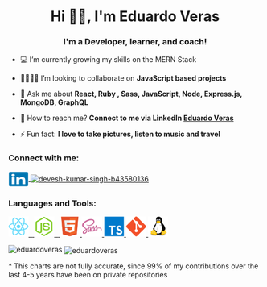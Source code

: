 <h1 align="center">Hi 👋🏻, I'm Eduardo Veras</h1>
<h3 align="center">I'm a Developer, learner, and coach!</h3>

<!-- - 💼 I’m currently working on [Condé Nast](https://condenast.com/) -->

- 💻 I’m currently growing my skills on the MERN Stack

- 🤜🏻🤛🏻 I’m looking to collaborate on **JavaScript based projects**

- 💬 Ask me about **React, Ruby , Sass, JavaScript, Node, Express.js, MongoDB, GraphQL**

- 📧 How to reach me? **Connect to me via LinkedIn [Eduardo Veras](https://www.linkedin.com/eduardoveras)**

- ⚡ Fun fact: **I love to take pictures, listen to music and travel**

<p align="left">
<h3 align="left">Connect with me:</h3>
<a href="https://linkedin.com/in/eduardoveras" target="blank"><img align="center" src="https://raw.githubusercontent.com/devicons/devicon/master/icons/linkedin/linkedin-original.svg" alt="devesh-kumar-singh-b43580136" height="30" width="40" /> </a>
<a href="https://stackoverflow.com/users/story/7437529" target="blank"><img align="center" src="https://upload.wikimedia.org/wikipedia/commons/thumb/e/ef/Stack_Overflow_icon.svg/768px-Stack_Overflow_icon.svg.png" alt="devesh-kumar-singh-b43580136" height="40" width="40" /> </a>
</p>

<h3 align="left">Languages and Tools:</h3>
<p align="left">  
    <a href="https://www.reactjs.org/" target="_blank"> 
        <code><img src="https://raw.githubusercontent.com/devicons/devicon/master/icons/react/react-original.svg" alt="react" width="40" height="40"/> </code> 
    </a>
    <a href="https://www.nodejs.org/" target="_blank"> 
        <code><img src="https://raw.githubusercontent.com/devicons/devicon/master/icons/nodejs/nodejs-original.svg" alt="node" width="40" height="40"/> </code> 
    </a>
    <a href="https://www.w3.org/html/" target="_blank"> 
        <code><img src="https://raw.githubusercontent.com/devicons/devicon/master/icons/html5/html5-original.svg" alt="html5" width="40" height="40"/></code> 
    </a>  
    <a href="https://www.w3schools.com/css/" target="_blank"> 
        <code><img src="https://raw.githubusercontent.com/devicons/devicon/master/icons/sass/sass-original.svg" alt="sass" width="40" height="40"/></code>  
    </a> 
    <a href="https://developer.mozilla.org/en-US/docs/Web/JavaScript" target="_blank"> 
        <code><img src="https://raw.githubusercontent.com/devicons/devicon/master/icons/typescript/typescript-plain.svg" alt="typescript" width="40" height="40"/></code>  
    </a>
    <a href="https://git-scm.com/" target="_blank"> 
        <code><img src="https://raw.githubusercontent.com/devicons/devicon/master/icons/git/git-original.svg" alt="git" width="40" height="40"/></code>  
    </a> 
    <a href="https://www.linux.org/" target="_blank"> 
        <code><img src="https://raw.githubusercontent.com/devicons/devicon/master/icons/linux/linux-original.svg" alt="linux" width="40" height="40"/></code>  
    </a> 
</p>

<p><img align="left" src="https://github-readme-stats.vercel.app/api/top-langs/?username=eduardoveras&layout=compact&theme=midnight-purple" alt="eduardoveras" /></p>
<p>&nbsp;<img align="center" src="https://github-readme-stats.vercel.app/api?username=eduardoveras&show_icons=true&theme=midnight-purple" alt="eduardoveras" /></p>
<p>* This charts are not fully accurate, since 99% of my contributions over the last 4-5 years have been on private repositories</p>
